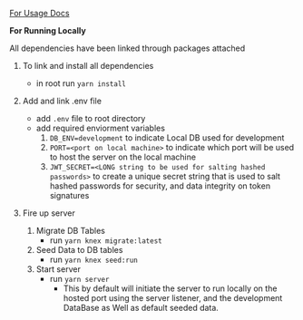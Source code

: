 [For Usage Docs](http://simpsonsaysapidocs.surge.sh/)

**For Running Locally**

All dependencies have been linked through packages attached
1. To link and install all dependencies
    * in root run `yarn install`
    
1. Add and link .env file
    * add `.env` file to root directory
    * add required enviorment variables
        1. `DB_ENV=development` to indicate Local DB used for development
        1. `PORT=<port on local machine>` to indicate which port will be used to host the server on the local machine
        1. `JWT_SECRET=<LONG string to be used for salting hashed passwords>` to create a unique secret string that is used to salt hashed passwords for security, and data integrity on token signatures

1. Fire up server
    1. Migrate DB Tables
        * run `yarn knex migrate:latest`
    1. Seed Data to DB tables
        * run `yarn knex seed:run`
    1. Start server
        * run `yarn server`
            * This by default will initiate the server to run locally on the hosted port using the server listener, and the development DataBase as Well as default seeded data.
    